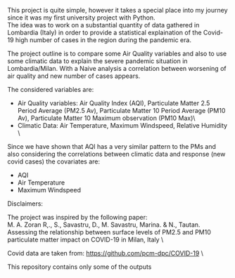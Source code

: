 This project is quite simple, however it takes a special place into my journey since it was my first university project with Python. \
The idea was to work on a substantial quantity of data gathered in Lombardia (Italy) in order to provide a statistical explaination of the Covid-19 high number of cases in the region during the pandemic era. 

The project outline is to compare some Air Quality variables and also to use some climatic data to explain the severe pandemic situation in Lombardia/Milan. With a Naive analysis a correlation between worsening of air quality and new number of cases appears. 

The considered variables are:
- Air Quality variables: Air Quality Index (AQI), Particulate Matter 2.5 Period Average (PM2.5 Av), Particulate Matter 10 Period Average (PM10 Av), Particulate Matter 10 Maximum observation (PM10 Max)\
- Climatic Data: Air Temperature, Maximum Windspeed, Relative Humidity \

Since we have shown that AQI has a very similar pattern to the PMs and also considering the correlations between climatic data and response (new covid cases) the covariates are: 
- AQI
- Air Temperature
- Maximum Windspeed

Disclaimers:

The project was inspired by the following paper: \
M. A. Zoran R,., S., Savastru, D., M. Savastru, Marina. & N., Tautan. Assessing the relationship between surface levels of PM2.5 and PM10 particulate matter impact on COVID-19 in Milan, Italy \

Covid data are taken from:
https://github.com/pcm-dpc/COVID-19 \

This repository contains only some of the outputs
